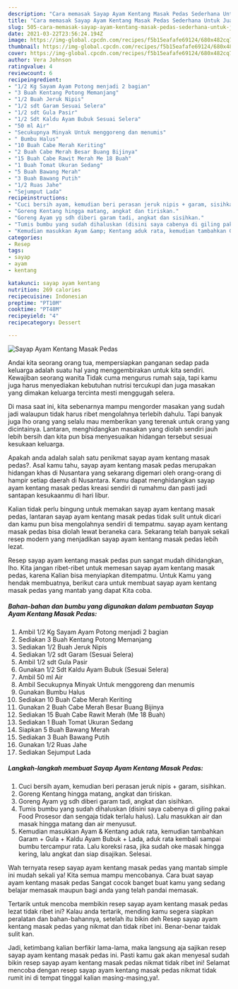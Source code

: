 ```yaml
---
description: "Cara memasak Sayap Ayam Kentang Masak Pedas Sederhana Untuk Jualan"
title: "Cara memasak Sayap Ayam Kentang Masak Pedas Sederhana Untuk Jualan"
slug: 505-cara-memasak-sayap-ayam-kentang-masak-pedas-sederhana-untuk-jualan
date: 2021-03-22T23:56:24.194Z
image: https://img-global.cpcdn.com/recipes/f5b15eafafe69124/680x482cq70/sayap-ayam-kentang-masak-pedas-foto-resep-utama.jpg
thumbnail: https://img-global.cpcdn.com/recipes/f5b15eafafe69124/680x482cq70/sayap-ayam-kentang-masak-pedas-foto-resep-utama.jpg
cover: https://img-global.cpcdn.com/recipes/f5b15eafafe69124/680x482cq70/sayap-ayam-kentang-masak-pedas-foto-resep-utama.jpg
author: Vera Johnson
ratingvalue: 4
reviewcount: 6
recipeingredient:
- "1/2 Kg Sayam Ayam Potong menjadi 2 bagian"
- "3 Buah Kentang Potong Memanjang"
- "1/2 Buah Jeruk Nipis"
- "1/2 sdt Garam Sesuai Selera"
- "1/2 sdt Gula Pasir"
- "1/2 Sdt Kaldu Ayam Bubuk Sesuai Selera"
- "50 ml Air"
- "Secukupnya Minyak Untuk menggoreng dan menumis"
- " Bumbu Halus"
- "10 Buah Cabe Merah Keriting"
- "2 Buah Cabe Merah Besar Buang Bijinya"
- "15 Buah Cabe Rawit Merah Me 18 Buah"
- "1 Buah Tomat Ukuran Sedang"
- "5 Buah Bawang Merah"
- "3 Buah Bawang Putih"
- "1/2 Ruas Jahe"
- "Sejumput Lada"
recipeinstructions:
- "Cuci bersih ayam, kemudian beri perasan jeruk nipis + garam, sisihkan."
- "Goreng Kentang hingga matang, angkat dan tiriskan."
- "Goreng Ayam yg sdh diberi garam tadi, angkat dan sisihkan."
- "Tumis bumbu yang sudah dihaluskan (disini saya cabenya di giling pakai Food Prosesor dan sengaja tidak terlalu halus). Lalu masukkan air dan masak hingga matang dan air menyusut."
- "Kemudian masukkan Ayam &amp; Kentang aduk rata, kemudian tambahkan Garam + Gula + Kaldu Ayam Bubuk + Lada, aduk rata kembali sampai bumbu tercampur rata. Lalu koreksi rasa, jika sudah oke masak hingga kering, lalu angkat dan siap disajikan. Selesai."
categories:
- Resep
tags:
- sayap
- ayam
- kentang

katakunci: sayap ayam kentang 
nutrition: 269 calories
recipecuisine: Indonesian
preptime: "PT10M"
cooktime: "PT48M"
recipeyield: "4"
recipecategory: Dessert

---
```



![Sayap Ayam Kentang Masak Pedas](https://img-global.cpcdn.com/recipes/f5b15eafafe69124/680x482cq70/sayap-ayam-kentang-masak-pedas-foto-resep-utama.jpg)

Andai kita seorang orang tua, mempersiapkan panganan sedap pada keluarga adalah suatu hal yang menggembirakan untuk kita sendiri. Kewajiban seorang  wanita Tidak cuma mengurus rumah saja, tapi kamu juga harus menyediakan kebutuhan nutrisi tercukupi dan juga masakan yang dimakan keluarga tercinta mesti menggugah selera.

Di masa  saat ini, kita sebenarnya mampu mengorder masakan yang sudah jadi walaupun tidak harus ribet mengolahnya terlebih dahulu. Tapi banyak juga lho orang yang selalu mau memberikan yang terenak untuk orang yang dicintainya. Lantaran, menghidangkan masakan yang diolah sendiri jauh lebih bersih dan kita pun bisa menyesuaikan hidangan tersebut sesuai kesukaan keluarga. 



Apakah anda adalah salah satu penikmat sayap ayam kentang masak pedas?. Asal kamu tahu, sayap ayam kentang masak pedas merupakan hidangan khas di Nusantara yang sekarang digemari oleh orang-orang di hampir setiap daerah di Nusantara. Kamu dapat menghidangkan sayap ayam kentang masak pedas kreasi sendiri di rumahmu dan pasti jadi santapan kesukaanmu di hari libur.

Kalian tidak perlu bingung untuk memakan sayap ayam kentang masak pedas, lantaran sayap ayam kentang masak pedas tidak sulit untuk dicari dan kamu pun bisa mengolahnya sendiri di tempatmu. sayap ayam kentang masak pedas bisa diolah lewat beraneka cara. Sekarang telah banyak sekali resep modern yang menjadikan sayap ayam kentang masak pedas lebih lezat.

Resep sayap ayam kentang masak pedas pun sangat mudah dihidangkan, lho. Kita jangan ribet-ribet untuk memesan sayap ayam kentang masak pedas, karena Kalian bisa menyiapkan ditempatmu. Untuk Kamu yang hendak membuatnya, berikut cara untuk membuat sayap ayam kentang masak pedas yang mantab yang dapat Kita coba.

<!--inarticleads1-->

##### Bahan-bahan dan bumbu yang digunakan dalam pembuatan Sayap Ayam Kentang Masak Pedas:

1. Ambil 1/2 Kg Sayam Ayam Potong menjadi 2 bagian
1. Sediakan 3 Buah Kentang Potong Memanjang
1. Sediakan 1/2 Buah Jeruk Nipis
1. Sediakan 1/2 sdt Garam (Sesuai Selera)
1. Ambil 1/2 sdt Gula Pasir
1. Gunakan 1/2 Sdt Kaldu Ayam Bubuk (Sesuai Selera)
1. Ambil 50 ml Air
1. Ambil Secukupnya Minyak Untuk menggoreng dan menumis
1. Gunakan  Bumbu Halus
1. Sediakan 10 Buah Cabe Merah Keriting
1. Gunakan 2 Buah Cabe Merah Besar Buang Bijinya
1. Sediakan 15 Buah Cabe Rawit Merah (Me 18 Buah)
1. Sediakan 1 Buah Tomat Ukuran Sedang
1. Siapkan 5 Buah Bawang Merah
1. Sediakan 3 Buah Bawang Putih
1. Gunakan 1/2 Ruas Jahe
1. Sediakan Sejumput Lada




<!--inarticleads2-->

##### Langkah-langkah membuat Sayap Ayam Kentang Masak Pedas:

1. Cuci bersih ayam, kemudian beri perasan jeruk nipis + garam, sisihkan.
1. Goreng Kentang hingga matang, angkat dan tiriskan.
1. Goreng Ayam yg sdh diberi garam tadi, angkat dan sisihkan.
1. Tumis bumbu yang sudah dihaluskan (disini saya cabenya di giling pakai Food Prosesor dan sengaja tidak terlalu halus). Lalu masukkan air dan masak hingga matang dan air menyusut.
1. Kemudian masukkan Ayam &amp; Kentang aduk rata, kemudian tambahkan Garam + Gula + Kaldu Ayam Bubuk + Lada, aduk rata kembali sampai bumbu tercampur rata. Lalu koreksi rasa, jika sudah oke masak hingga kering, lalu angkat dan siap disajikan. Selesai.




Wah ternyata resep sayap ayam kentang masak pedas yang mantab simple ini mudah sekali ya! Kita semua mampu mencobanya. Cara buat sayap ayam kentang masak pedas Sangat cocok banget buat kamu yang sedang belajar memasak maupun bagi anda yang telah pandai memasak.

Tertarik untuk mencoba membikin resep sayap ayam kentang masak pedas lezat tidak ribet ini? Kalau anda tertarik, mending kamu segera siapkan peralatan dan bahan-bahannya, setelah itu bikin deh Resep sayap ayam kentang masak pedas yang nikmat dan tidak ribet ini. Benar-benar taidak sulit kan. 

Jadi, ketimbang kalian berfikir lama-lama, maka langsung aja sajikan resep sayap ayam kentang masak pedas ini. Pasti kamu gak akan menyesal sudah bikin resep sayap ayam kentang masak pedas nikmat tidak ribet ini! Selamat mencoba dengan resep sayap ayam kentang masak pedas nikmat tidak rumit ini di tempat tinggal kalian masing-masing,ya!.

